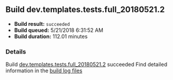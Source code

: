 ## Build dev.templates.tests.full_20180521.2
- **Build result:** `succeeded`
- **Build queued:** 5/21/2018 6:31:52 AM
- **Build duration:** 112.01 minutes
### Details
Build [dev.templates.tests.full_20180521.2](https://winappstudio.visualstudio.com/web/build.aspx?pcguid=a4ef43be-68ce-4195-a619-079b4d9834c2&builduri=vstfs%3a%2f%2f%2fBuild%2fBuild%2f25691) succeeded
Find detailed information in the [build log files](https://uwpctdiags.blob.core.windows.net/buildlogs/dev.templates.tests.full_20180521.2_logs.zip)
